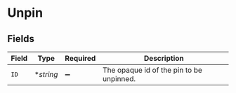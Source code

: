 # Unpin


## Fields

| Field                                    | Type                                     | Required                                 | Description                              |
| ---------------------------------------- | ---------------------------------------- | ---------------------------------------- | ---------------------------------------- |
| `ID`                                     | **string*                                | :heavy_minus_sign:                       | The opaque id of the pin to be unpinned. |